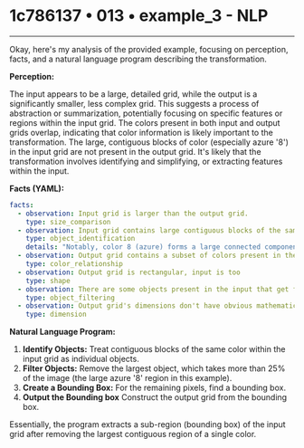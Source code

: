 # 1c786137 • 013 • example_3 - NLP

---
Okay, here's my analysis of the provided example, focusing on perception, facts, and a natural language program describing the transformation.

**Perception:**

The input appears to be a large, detailed grid, while the output is a significantly smaller, less complex grid. This suggests a process of abstraction or summarization, potentially focusing on specific features or regions within the input grid. The colors present in both input and output grids overlap, indicating that color information is likely important to the transformation. The large, contiguous blocks of color (especially azure '8') in the input grid are not present in the output grid. It's likely that the transformation involves identifying and simplifying, or extracting features within the input.

**Facts (YAML):**



```yaml
facts:
  - observation: Input grid is larger than the output grid.
    type: size_comparison
  - observation: Input grid contains large contiguous blocks of the same color.
    type: object_identification
    details: "Notably, color 8 (azure) forms a large connected component."
  - observation: Output grid contains a subset of colors present in the input grid.
    type: color_relationship
  - observation: Output grid is rectangular, input is too
    type: shape
  - observation: There are some objects present in the input that get filtered out
    type: object_filtering
  - observation: Output grid's dimensions don't have obvious mathematical relationship to input grid
    type: dimension
```



**Natural Language Program:**

1.  **Identify Objects:** Treat contiguous blocks of the same color within the input grid as individual objects.
2.  **Filter Objects:** Remove the largest object, which takes more than 25% of the image (the large azure '8' region in this example).
3.  **Create a Bounding Box:** For the remaining pixels, find a bounding box.
4. **Output the Bounding box** Construct the output grid from the bounding box.

Essentially, the program extracts a sub-region (bounding box) of the input grid after removing the largest contiguous region of a single color.

